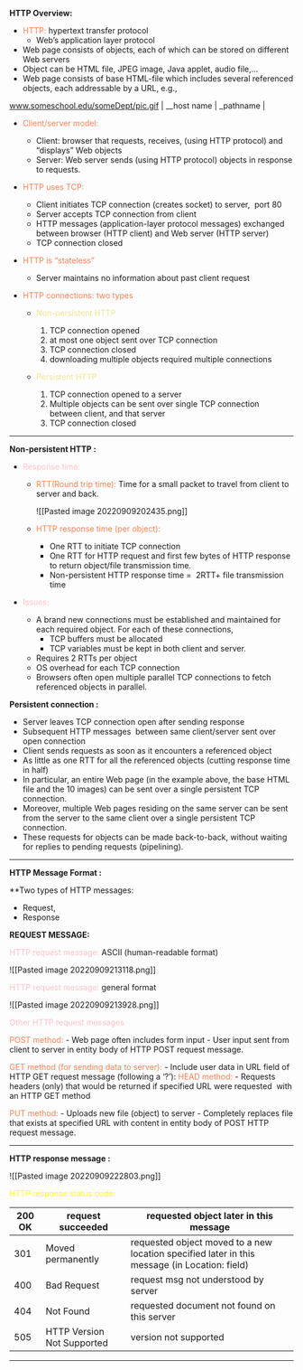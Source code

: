 **HTTP Overview:**

- <font style="color:coral">HTTP:</font> hypertext transfer protocol
	- Web’s application layer protocol
- Web page consists of objects, each of which can be stored on different Web servers
- Object can be HTML file, JPEG image, Java applet, audio file,…
- Web page consists of base HTML-file which includes several referenced objects, each addressable by a URL, e.g.,

www.someschool.edu/someDept/pic.gif
|       __host name       |    _pathname    |

- <font style="color:coral">Client/server model:</font>
	- Client: browser that requests, receives, (using HTTP protocol) and “displays” Web objects
	 - Server: Web server sends (using HTTP protocol) objects in response to requests.

- <font style="color:coral">HTTP uses TCP:</font>
	- Client initiates TCP connection (creates socket) to server,  port 80
	- Server accepts TCP connection from client
	- HTTP messages (application-layer protocol messages) exchanged between browser (HTTP client) and Web server (HTTP server)
	- TCP connection closed

- <font style="color:coral">HTTP is “stateless”</font>
	- Server maintains no information about past client request

- <font style="color:coral">HTTP connections: two types</font>
	- <font style="color:khaki">Non-persistent HTTP</font>
		1. TCP connection opened
		2. at most one object sent over TCP connection
		3. TCP connection closed
		4. downloading multiple objects required multiple connections
	
	- <font style="color:khaki">Persistent HTTP</font>
		1. TCP connection opened to a server
		2. Multiple objects can be sent over single TCP connection between client, and that server
		3. TCP connection closed
---

**Non-persistent HTTP :** 

- <font style="color:pink">Response time:</font>
	
	- <font style="color:coral">RTT(Round trip time):</font> Time for a small packet to travel from client to server and back.

		![[Pasted image 20220909202435.png]]

	- <font style="color:coral">HTTP response time (per object):</font>
		- One RTT to initiate TCP connection
		- One RTT for HTTP request and first few bytes of HTTP response to return object/file transmission time.
		- Non-persistent HTTP response time =  2RTT+ file transmission  time

- <font style="color:pink">Issues:</font>
	- A brand new connections must be established and maintained for each required object.
		For each of these connections,
		- TCP buffers must be allocated
		- TCP variables must be kept in both client and server.
	- Requires 2 RTTs per object
	- OS overhead for each TCP connection
	- Browsers often open multiple parallel TCP connections to fetch referenced objects in parallel.

**Persistent connection :**

- Server leaves TCP connection open after sending response
- Subsequent HTTP messages  between same client/server sent over open connection
- Client sends requests as soon as it encounters a referenced object
- As little as one RTT for all the referenced objects (cutting response time in half)
- In particular, an entire Web page (in the example above, the base HTML file and the 10 images) can be sent over a single persistent TCP connection.
- Moreover, multiple Web pages residing on the same server can be sent from the server to the same client over a single persistent TCP connection.
- These requests for objects can be made back-to-back, without waiting for replies to pending requests (pipelining).


---

**HTTP Message Format :**

**Two types of HTTP messages: 
- Request, 
- Response

**REQUEST MESSAGE:**

<font style="color:pink">HTTP request message:</font> ASCII (human-readable format)

![[Pasted image 20220909213118.png]]

<font style="color:pink">HTTP request message:</font> general format

![[Pasted image 20220909213928.png]]

<font style="color:PINK">Other HTTP request messages</font>

<font style="color:coral">POST method:</font>
	- Web page often includes form input
	- User input sent from client to server in entity body of HTTP POST request message.

<font style="color:coral">GET method (for sending data to server):</font>
	- Include user data in URL field of HTTP GET request message (following a ‘?’):
<font style="color:coral">HEAD method:</font>
	- Requests headers (only) that would be returned if specified URL were requested  with an HTTP GET method

<font style="color:coral">PUT method:</font>
	- Uploads new file (object) to server
	- Completely replaces file that exists at specified URL with content in entity body of POST HTTP request message.

---

**HTTP response message :**

![[Pasted image 20220909222803.png]]

<font style="color:yellow">HTTP response status code:</font>

| 200 OK | request succeeded          | requested object later in this message                                                        |
| ------ | -------------------------- | --------------------------------------------------------------------------------------------- |
| 301    | Moved permanently          | requested object moved to a new location specified later in this message (in Location: field) |
| 400    | Bad Request                | request msg not understood by server                                                          |
| 404    | Not Found                  | requested document not found on this server                                                   |
| 505    | HTTP Version Not Supported | version not supported                                                                         |

---








